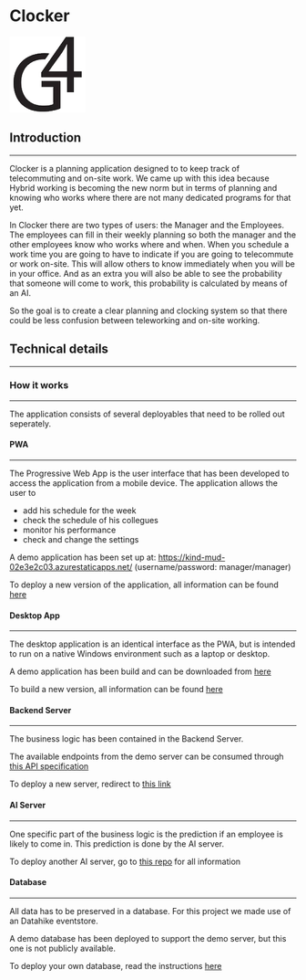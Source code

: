 # Clocker

![logo](Assets/logo.png)

## Introduction

---

Clocker is a planning application designed to to keep track of telecommuting and on-site work. We came up with this idea because Hybrid working is becoming the new norm but in terms of planning and knowing who works where there are not many dedicated programs for that yet.

In Clocker there are two types of users: the Manager and the Employees. The employees can fill in their weekly planning so both the manager and the other employees know who works where and when. When you schedule a work time you are going to have to indicate if you are going to telecommute or work on-site. This will allow others to know immediately when you will be in your office. And as an extra you will also be able to see the probability that someone will come to work, this probability is calculated by means of an AI.

So the goal is to create a clear planning and clocking system so that there could be less confusion between teleworking and on-site working.


## Technical details

---

### How it works

---

The application consists of several deployables that need to be rolled out seperately.  

#### PWA

---

The Progressive Web App is the user interface that has been developed to access the application from a mobile device. 
The application allows the user to 
* add his schedule for the week
* check the schedule of his collegues
* monitor his performance
* check and change the settings

A demo application has been set up at: https://kind-mud-02e3e2c03.azurestaticapps.net/ (username/password: manager/manager)

To deploy a new version of the application, all information can be found [here](https://github.com/howest-trending-topics-2021/01-frontend-web)



#### Desktop App

---

The desktop application is an identical interface as the PWA, but is intended to run on a native Windows environment such as a laptop or desktop.

A demo application has been build and can be downloaded from [here](https://studenthowest-my.sharepoint.com/:u:/g/personal/kwinten_tas_student_howest_be/Ed2ai3dnFtdBrtyH5yh0GcQBZoKwRNSjCZd012c5ClO0Wg?e=h2UzCW)

To build a new version, all information can be found [here](https://github.com/howest-trending-topics-2021/01-frontend-web)

#### Backend Server

---

The business logic has been contained in the Backend Server. 

The available endpoints from the demo server can be consumed through [this API specification](https://github.com/howest-trending-topics-2021/99-documentation/tree/main/API/swagger.yaml)

To deploy a new server, redirect to [this link](https://github.com/howest-trending-topics-2021/02-backend)

#### AI Server

---

One specific part of the business logic is the prediction if an employee is likely to come in. This prediction is done by the AI server.

To deploy another AI server, go to [this repo](https://github.com/howest-trending-topics-2021/05-AI) for all information

#### Database

---

All data has to be preserved in a database. For this project we made use of an Datahike eventstore.

A demo database has been deployed to support the demo server, but this one is not publicly available.

To deploy your own database, read the instructions [here](https://github.com/howest-trending-topics-2021/03-database)


